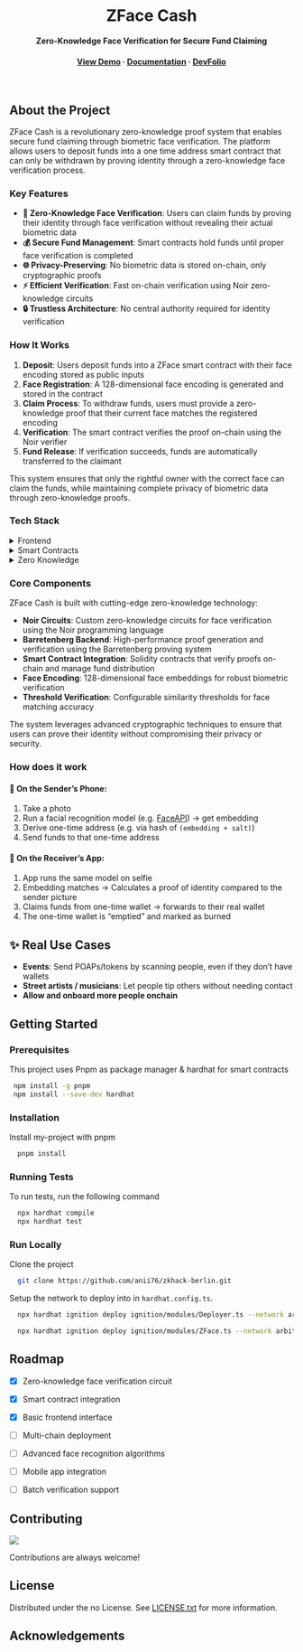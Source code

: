 <!--
Hey, thanks for using the awesome-readme-template template.  
If you have any enhancements, then fork this project and create a pull request 
or just open an issue with the label "enhancement".

Don't forget to give this project a star for additional support ;)
Maybe you can mention me or this repo in the acknowledgements too
-->
<div align="center">

  <h1>ZFace Cash</h1>
  
  <p>
    <strong>Zero-Knowledge Face Verification for Secure Fund Claiming</strong>
  </p>
  
  
   
<h4>
    <a href="https://www.youtube.com/watch?v=QlWIbjhhyFk&t=1s/">View Demo</a>
  <span> · </span>
    <a href="https://github.com/anii76/zkhack-berlin">Documentation</a>
  <span> · </span>
    <a href="https://zk-hack-berlin.devfolio.co/dashboard">DevFolio</a>
  </h4>
</div>

<br />


## About the Project

ZFace Cash is a revolutionary zero-knowledge proof system that enables secure fund claiming through biometric face verification. The platform allows users to deposit funds into a one time address smart contract that can only be withdrawn by proving identity through a zero-knowledge face verification process.

### Key Features

- **🔐 Zero-Knowledge Face Verification**: Users can claim funds by proving their identity through face verification without revealing their actual biometric data
- **💰 Secure Fund Management**: Smart contracts hold funds until proper face verification is completed
- **🌐 Privacy-Preserving**: No biometric data is stored on-chain, only cryptographic proofs
- **⚡ Efficient Verification**: Fast on-chain verification using Noir zero-knowledge circuits
- **🔒 Trustless Architecture**: No central authority required for identity verification

### How It Works

1. **Deposit**: Users deposit funds into a ZFace smart contract with their face encoding stored as public inputs
2. **Face Registration**: A 128-dimensional face encoding is generated and stored in the contract
3. **Claim Process**: To withdraw funds, users must provide a zero-knowledge proof that their current face matches the registered encoding
4. **Verification**: The smart contract verifies the proof on-chain using the Noir verifier
5. **Fund Release**: If verification succeeds, funds are automatically transferred to the claimant

This system ensures that only the rightful owner with the correct face can claim the funds, while maintaining complete privacy of biometric data through zero-knowledge proofs.

<!-- TechStack -->
### Tech Stack

<details>
  <summary>Frontend</summary>
  <ul>
    <li><a href="https://www.typescriptlang.org/">Typescript/Javascript</a></li>
    <li><a href="https://reactjs.org/">React.js</a></li>
    <li><a href="https://tailwindcss.com/">TailwindCSS</a></li>
  </ul>
</details>

<details>
  <summary>Smart Contracts</summary>
  <ul>
    <li><a href="https://www.typescriptlang.org/">Solidity</a></li>
    <li><a href="https://expressjs.com/">Hardhat</a></li>
    <li><a href="https://go.dev/">Typescript</a></li>
  </ul>
</details>

<details>
  <summary>Zero Knowledge</summary>
  <ul>
    <li><a href="https://www.typescriptlang.org/">Noir</a></li>
    <li><a href="https://www.typescriptlang.org/">Relayer Network</a></li>
  </ul>
</details>

<!-- Features -->
### Core Components

ZFace Cash is built with cutting-edge zero-knowledge technology:

- **Noir Circuits**: Custom zero-knowledge circuits for face verification using the Noir programming language
- **Barretenberg Backend**: High-performance proof generation and verification using the Barretenberg proving system
- **Smart Contract Integration**: Solidity contracts that verify proofs on-chain and manage fund distribution
- **Face Encoding**: 128-dimensional face embeddings for robust biometric verification
- **Threshold Verification**: Configurable similarity thresholds for face matching accuracy

The system leverages advanced cryptographic techniques to ensure that users can prove their identity without compromising their privacy or security.

### How does it work
#### 📲 On the Sender’s Phone:

1. Take a photo
2. Run a facial recognition model (e.g. [FaceAPI](http://justadudewhohacks.github.io/face-api.js/docs/index.html)) → get embedding
3. Derive one-time address (e.g. via hash of `(embedding + salt)`)
5. Send funds to that one-time address

#### 👤 On the Receiver’s App:

1. App runs the same model on selfie
2. Embedding matches → Calculates a proof of identity compared to the sender picture
3. Claims funds from one-time wallet → forwards to their real wallet
4. The one-time wallet is “emptied” and marked as burned

## ✨ Real Use Cases

- **Events**: Send POAPs/tokens by scanning people, even if they don’t have wallets
- **Street artists / musicians**: Let people tip others without needing contact
- **Allow and onboard more people onchain**

<!-- Getting Started -->
## Getting Started

<!-- Prerequisites -->
### Prerequisites

This project uses Pnpm as package manager & hardhat for smart contracts

```bash
 npm install -g pnpm
 npm install --save-dev hardhat 
```

<!-- Installation -->
### Installation

Install my-project with pnpm

```bash
  pnpm install 
```
   
<!-- Running Tests -->
### Running Tests

To run tests, run the following command

```bash
  npx hardhat compile
  npx hardhat test
```

<!-- Run Locally -->
### Run Locally

Clone the project

```bash
  git clone https://github.com/anii76/zkhack-berlin.git
```

Setup the network to deploy into in `hardhat.config.ts`.

```bash
  npx hardhat ignition deploy ignition/modules/Deployer.ts --network arbitrumSepolia --verify --deployment-id testnet-deployment-1

  npx hardhat ignition deploy ignition/modules/ZFace.ts --network arbitrumSepolia --verify --deployment-id testnet-deployment-2
```


<!-- Roadmap -->
## Roadmap

* [x] Zero-knowledge face verification circuit
* [x] Smart contract integration
* [x] Basic frontend interface
* [ ] Multi-chain deployment
* [ ] Advanced face recognition algorithms
* [ ] Mobile app integration
* [ ] Batch verification support


<!-- Contributing -->
## Contributing

<a href="https://github.com/Louis3797/awesome-readme-template/graphs/contributors">
  <img src="https://contrib.rocks/image?repo=Louis3797/awesome-readme-template" />
</a>


Contributions are always welcome!

<!-- License -->
## License

Distributed under the no License. See <a href="/LICENCE.txt">LICENSE.txt</a> for more information.


<!-- Acknowledgments -->
## Acknowledgements

